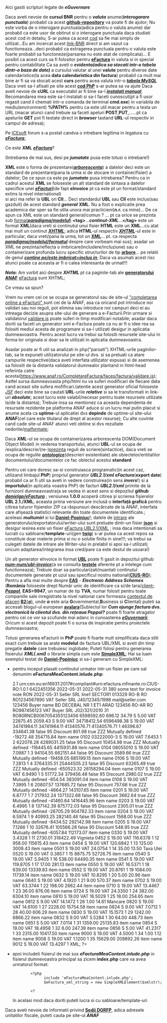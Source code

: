 Aici gasiti scripturi legate de ***eGuvernare***

Daca aveti nevoie de **cursul BNR** pentru o ***valuta*** anume(***interogarare punctuala***) probabil ca acest [**github-repository**](https://github.com/WPPlugins/curs-valutar-bnr/blob/master/curs_valutar_bnr.php) va poate fi de ajutor;
Nu este vorba de o interogare punctuala(adica pentru o valuta anume) dar probabil ca este usor de obtinut si o interogare punctuala daca studiati acest cod in detaliu;
S-ar putea ca acest [cod](https://www.curs-valutar-bnr.ro/preluare-curs-valutar-bnr-script-php) sa fie mai simplu de utilizat...Eu am incercat acest [link-BNR](http://www.bnro.ro/nbrfxrates.xml) direct si am vazut ca functioneaza...deci probabil ca extragerea punctuala pentru o valuta este foarte probabil sa functoneze(parsarea nu este atat de complicata)...
E posibil ca acest curs sa fi folositor pentru [**eFactura**](/https://mfinante.gov.ro/static/10/eFactura/prezentare%20apeluri%20API%20E-factura.pdf) in valuta si in special pentru contabilitate
Ca sa aveti o ***evidenta(adica sa stocati intr-o tabela dintr-o baza de date)*** a cursului valutar al unei **valute** pentru diverse date calendaristice(la acea **data calendaristica din factura**) probabil ca mult mai bine ar fi sa va stocati acest **curs** pentru acea valuta  intr-o [***tabela MySQL***](https://www.heliosdesign.ro/resurse/php/preluare-curs-valutar.htm)
Daca vreti sa-l afisati pe site acest [**cod PhP**](https://www.endd.ro/curs-valutar-pe-site-ul-tau/) s-ar putea sa va ajute
Daca aveti nevoie de **cURL** ca executabil ar fi bine sa-l [***instalati manual***](https://www.digitalocean.com/community/tutorials/workflow-downloading-files-curl);
Recomandarea mea este sa-l instalati si sa-l faceti cunoscut(pt a fi usor regasit cand il chemati intr-o comanda de terminal **cmd.exe**) in variabila de mediu(environment) **%PATH%** pentru ca este util macar pentru a testa un URL (macar atunci cand trebuie sa faceti apeluri **POST**,**PUT**,......pt ca apelurile **GET** pot fi testate direct in ***browser*** tastand **URL**-ul respectiv in campul de adresa);

Pe [ICEsoft](https://icesoft.ro/forum//index.php?topic=699.0) forum s-a postat candva o intrebare legitima in legatura cu [***eFactura***:](https://static.anaf.ro/static/10/Anaf/AsistentaContribuabili_r/Ghid_RO_eFactura.pdf) 

Ce este **XML** [***eFactura***](https://mfinante.gov.ro/web/efactura/informatii-tehnice)?

(Intrebarea de mai sus, desi pe ***jumatate*** pusa este totusi o intrebare!)

**XML** este o forma de prezentare([***arborescenta***](https://copyprogramming.com/howto/how-to-show-tree-view-in-php)) a datelor deci este un standard de prezentare(pana la urma si de stocare in container/fisier) a datelor;
De ce spun ca este pe ***jumatate*** pusa intrebarea?
Pentru ca in cadrul acestul **XML** se foloseste un alt standard de sintaxa a datelor specifice unei [***eFacturi***](https://query.prod.cms.rt.microsoft.com/cms/api/am/binary/RW1g7kQ)(de fapt **eInvoice** pt ca este pt un format/standard extins la nivel international)  
si aici ma refer la **UBL** ori **CII**...
Deci standardul **UBL** sau **CII** este inclus(sau gazduit) de acest standard ***general*** **XML**.
Nu a fost o explicatie prea academica dar sper sa fie utila unora mai practicieni(***n.r.*** ca mine)...
De ce spun ca XML este un standard general/comun ? ... pt ca orice se prezinta sub [forma(***paradigma/modelul***)](https://stackoverflow.com/questions/52569580/php-extract-html-tag-value-into-array-from-string) **\<tag\>**...***continut-XML***...**\<\/tag\>** este un format **XML**(daca vreti si continutul unui fisier  **HTML** este un **XML**...cu atat mai mult un continut [***XHTML***](https://copyprogramming.com/howto/php-you-want-to-xhtml-request); adica **HTML**-ul respectiv [***XHTML***](https://copyprogramming.com/t/generating-xhtml-documents-using-domdocument-in-php)-ul este in particular, daca vreti/pana la urma, tot un [**XML**](https://www.php.net/manual/en/class.simplexmliterator.php)...   pt. ca respecta [***paradigma/modelul/formatul***](https://stackoverflow.com/questions/52569580/php-extract-html-tag-value-into-array-from-string) despre care vorbeam mai sus); asadar un XML ne prezinta/reflecta o imbricare(includere/incluziune) sau o containerizare profunda lucru specific structurilor de tip [**arbore**](https://github.com/gymadarasz/xparser)... pe relatii de genul [***contine pe/este imbricat=inclus in***](https://stackoverflow.com/questions/6356115/traverse-the-dom-tree); Daca va asumati acest risc atunci poate ca aceasta ar fi o calea interesanta de urmat!!!

***Nota:*** Am vorbit aici despre ***XHTML*** pt ca paginile-tab ale [**generatorului ANAF**](https://www.anaf.ro/CompletareFactura/faces/factura/informatiigenerale.xhtml) [eFactura](https://www.gandul.ro/financiar/business/fiscalitate/raportarea-facturilor-emise-in-sistemul-national-ro-e-factura-ghid-pentru-firme-si-pasii-de-urmat-20109989) sunt XHTML;

Ce vreau sa spun?

Vrem nu vrem cei ce se ocupa se generatorul sau de site-ul ["completarea online a eFacturii" ](https://www.anaf.ro/CompletareFactura/faces/factura/informatiigenerale.xhtml) sunt cei de la ANAF, asa ca oricand pot introduce noi validari sau noi reguli, pot elimina sau introduce noi campuri deci ei au intreaga decizie asupra site-ului de generare a e-Facturii.Prin urmare si validatorul [validare.js](https://www.anaf.ro/CompletareFactura/faces/factura/validare.js) poate suferi in timp modificari notabile; asadar daca doriti sa faceti un generator xml e-Factura poate ca nu ar fi o idee rea sa folositi mediul acesta de programare si sa-l utilizati desigur in aplicatia dumneavoastra. Pentru acest lucru va trebui sa folositi resursele site-ului in forma lor originala si doar sa le utilizati in aplicatia dumneavoastra.

Asadar poate ar fi util sa analizati in php("parsati") XHTML-urile paginilor-tab, sa le expuneti utilizatorului pe site-ul dvs. si sa preluati ca atare campurile respective(daca aveti interfata utilizator expusa) si de asemenea sa folositi de la distanta validatorul dumnealor plantand in html-head referinta catre acesta(https://www.anaf.ro/CompletareFactura/faces/factura/validare.js);
Astfel sursa dumneavoasta php/html nu va suferi modificari de fiecare data cand aceast site sufera mofificari.(atentie acest generator oficial foloseste [*JSF*](https://help.eclipse.org/latest/index.jsp?topic=%2Forg.eclipse.jst.jsf.doc.user%2Fhtml%2Fconcepts%2Fjsf_component_tree.html) deci este bine sa cautati **URL**-urile ***relative*** si sa le transformati in link-uri ***absolute***; acest lucru este valabil/necesar pentru toate resursele utilizate la/de la distanta); Trebuie insa sa mentionez ca aceasta dependenta de resursele rezidente pe platforma ANAF aduce si un lucru mai putin placut si anume acela ca **uptime**-ul aplicatiei dvs **depinde** de uptime-ul site-ului **ANAF**(cel care este titularul de drept al acestor resurse); Cu alte cuvinte cand cade site-ul ANAF atunci veti obtine si dvs rezultate nedorite/[malformate](https://dexonline.ro/definitie/malforma%C8%9Bie);

Daca ***XML***-ul se ocupa de containerizarea arborescenta DOM(Document Object Model) in vederea transportului, atunci **UBL**-ul se ocupa de /explica/descrie/(re-)[prezinta](https://dexonline.ro/definitie/prezinta/810865) reguli de scriere(sintactice), daca vreti se ocupa de regulile [***ontologice***](https://dexonline.ro/definitie/onto)(descrieri existentiale) ale obiectelor/entitatilor documentului/documentelor ce fac obiectul acestui **standard**

Pentru cei care doresc sa-si construiasca programatic(in acest caz, utilizand limbajul **PhP**) propriul generator ***UBL2.1/xml eFactura***(**export date**) probabil ca ar fi util sa aveti in vedere construirea(in sens ***invers***!) si a **importului**(in aplicatia voastra PhP) de facturi ***UBL2.1/xml*** primite de la furnizorii dumneavoastra(a se vedea in acest sens si depozitul **github** [***danielgp/eFactura***](https://github.com/danielgp/eFactura/tree/main) ; versiunea **1.0.0** acoperă citirea și scrierea fișierelor **UBL 2.1./XML**; aceasta prima versiune are inclusă o **interfață grafică** pentru citirea tuturor fișierelor ZIP ca răspunsuri descărcate de la ANAF, interfata care afișează statistici relevante din toate documentele identificate.; aceleasi ***multumiri*** si lui [**Daniel-Popiniuc**](https://packagist.org/packages/danielgp/efactura)!; datele de [intrare](https://raw.githubusercontent.com/danielgp/eFactura/main/testing/UBL_examples/Romanian/Invoice.json) ale generatorului/exportatorului/writer-ului sunt preluate dintr-un fisier [**json**](https://cleartax.in/s/gst-e-invoice-json) si desigur iesirea este un fisier [eFactura UBL2.1/XML](https://github.com/danielgp/eFactura/blob/main/testing/UBL_examples/Romanian/eInvoice_ex.xml) ; insa daca intentionati sa lucrati cu sabloane/**template**-uri(gen [**twig**](https://zetcode.com/php/twig/)) s-ar putea ca acest repos sa constituie doar materie prima si nu o solutie finita in sine!!!; va trebui sa culegeti datele de intrare ale Writer-ului in prelabil si apoi sa-l utilizati; oricum adaptarea/integrarea insa cred/pare ca este destul de usoara!) 

Un alt generator eInvoice in format [**UBL**](https://docs.peppol.eu/poacc/billing/3.0/syntax/ubl-invoice/) poate fi gasit in depozitul github [***num-num/ubl-invoice***](https://github.com/num-num/ubl-invoice/tree/master)(a se consulta [**testele**](https://github.com/num-num/ubl-invoice/tree/master/tests) aferente pt a intelege cum functioneaza); Trebuie doar sa particularizati/nuantati continutul documentele generate pt uzul sau specificul nostru national([**CIUS-RO**](https://query.prod.cms.rt.microsoft.com/cms/api/am/binary/RW1g7kQ)); Pentru a afla mai multe despre [**EAS**](https://www.avalara.com/blog/en/europe/2023/03/how-does-your-e-invoice-reach-your-customer-on-the-peppol-network.html?gclid=Cj0KCQiA5rGuBhCnARIsAN11vgT9rAYSPT1VELkaITKv3F2Wb-zJgsDV_VugXTt7b_tKfQzybzgJvNYaAsZuEALw_wcB&CampaignID=7015a000001y34SAAQ&utm_source=paid_search&utm_medium=gppc&ef_id=Cj0KCQiA5rGuBhCnARIsAN11vgT9rAYSPT1VELkaITKv3F2Wb-zJgsDV_VugXTt7b_tKfQzybzgJvNYaAsZuEALw_wcB:G:s&s_kwcid=AL!5131!3!675189240647!p!!g!!peppol&gclsrc=aw.ds&&lso=Paid+Digital&lsmr=Paid+Digital&gad_source=1) - ***Electronic Address Schemes*** (**România** foloseste drept  Număr unic de identificare ca si/de tara/[client-***Peppol***](https://peppol.helger.com/public/menuitem-validation-ws2), **EAS=9947**, un numar de tip **TVA**, numar folosit pentru toate companiile sale inregistrate la nivel national care formeaza [contextul de afaceri](https://www.storecove.com/blog/en/e-invoicing-romania/?unbounce_brid=1707147052_3636603_1c9d50d3b501f34d1ab2cc56ac8c241c) [**B2**{***a***}](https://edicomgroup.com/blog/romania-moves-towards-electronic-invoicing-ro-efactura-platform), unde ***a*** este aria **G**overnmental,**B**usiness si **C**liental)  puteti sa  accesati blogul-ul european [**avalara**](https://www.avalara.com/blog/en/europe/2023/03/how-does-your-e-invoice-reach-your-customer-on-the-peppol-network.html?gclid=Cj0KCQiA5rGuBhCnARIsAN11vgT9rAYSPT1VELkaITKv3F2Wb-zJgsDV_VugXTt7b_tKfQzybzgJvNYaAsZuEALw_wcB&CampaignID=7015a000001y34SAAQ&utm_source=paid_search&utm_medium=gppc&ef_id=Cj0KCQiA5rGuBhCnARIsAN11vgT9rAYSPT1VELkaITKv3F2Wb-zJgsDV_VugXTt7b_tKfQzybzgJvNYaAsZuEALw_wcB:G:s&s_kwcid=AL!5131!3!675189240647!p!!g!!peppol&gclsrc=aw.ds&&lso=Paid+Digital&lsmr=Paid+Digital&gad_source=1)(Subiectul lor ***Cum ajunge factura dvs. electronică la clientul dvs. din rețeaua Peppol?*** poate fi foarte atragator pentru cei ce vor sa scufunde mai adanc in cunoasterea [***eGuvernarii***](https://snitechnology.net/anaf-released-updated-list-of-medium-taxpayers/); Oricum si acest depozit poate fi o sursa de inspiratie pentru proiectele dumneavoastra;

Totusi generarea eFacturii in **PhP** poate fi foarte mult simplificata daca stiti exact cum trebuie sa arate **modelul** de factura UBL/XML si aveti din timp pregatie **datele** care trebuiesc inglobate;
Puteti folosi pentru generarea fisierului ***XML(.xml)*** o librarie simpla cum este  [**SimpleXML**](https://www.php.net/manual/en/simplexml.examples-basic.php);
Hai sa luam exemplul testat de [**Daniel-Popiniuc**](https://github.com/danielgp/eFactura/blob/main/testing/UBL_examples/Romanian/eInvoice_ex.xml) si sa-l generam cu SimpleXML:

 - pentru inceput plasati continutul urmator intr-un fisier pe care sal denumim **eFacturaMeaContent.inlude.php**:
      <?php
      $xmlstr = <<<XML
      Click entity for XPath. Double-click to collapse/expand. Enter XPath or XML string then click XPath1/Parse for results or to XML Tree-ify, respectively.
      XPath1/Parse
      XSL 1.0
      <Invoice xmlns="urn:oasis:names:specification:ubl:schema:xsd:Invoice-2" xmlns:cac="urn:oasis:names:specification:ubl:schema:xsd:CommonAggregateComponents-2" xmlns:cbc="urn:oasis:names:specification:ubl:schema:xsd:CommonBasicComponents-2" xmlns:ccts="urn:un:unece:uncefact:documentation:2" xmlns:qdt="urn:oasis:names:specification:ubl:schema:xsd:QualifiedDataTypes-2" xmlns:udt="urn:oasis:names:specification:ubl:schema:xsd:UnqualifiedDataTypes-2" xmlns:xs="https://www.w3.org/2001/XMLSchema" xmlns:xsi="https://www.w3.org/2001/XMLSchema-instance">
      <cbc:UBLVersionID>2.1</cbc:UBLVersionID>
      <cbc:CustomizationID>urn:cen.eu:en16931:2017#compliant#urn:efactura.mfinante.ro:CIUS-RO:1.0.1</cbc:CustomizationID>
      <cbc:ID>6422451356</cbc:ID>
      <cbc:IssueDate>2022-05-31</cbc:IssueDate>
      <cbc:DueDate>2022-05-31</cbc:DueDate>
      <cbc:InvoiceTypeCode>380</cbc:InvoiceTypeCode>
      <cbc:Note>some text for invoice note</cbc:Note>
      <cbc:DocumentCurrencyCode>RON</cbc:DocumentCurrencyCode>
      <cac:InvoicePeriod>
      <cbc:EndDate>2022-05-31</cbc:EndDate>
      </cac:InvoicePeriod>
      <cac:AccountingSupplierParty>
      <cac:Party>
      <cac:PartyName>
      <cbc:Name>Seller SRL</cbc:Name>
      </cac:PartyName>
      <cac:PostalAddress>
      <cbc:StreetName>line1</cbc:StreetName>
      <cbc:CityName>SECTOR1</cbc:CityName>
      <cbc:PostalZone>013329</cbc:PostalZone>
      <cbc:CountrySubentity>RO-B</cbc:CountrySubentity>
      <cac:Country>
      <cbc:IdentificationCode>RO</cbc:IdentificationCode>
      </cac:Country>
      </cac:PostalAddress>
      <cac:PartyTaxScheme>
      <cbc:CompanyID>RO1234567890</cbc:CompanyID>
      <cac:TaxScheme>
      <cbc:ID>VAT</cbc:ID>
      </cac:TaxScheme>
      </cac:PartyTaxScheme>
      <cac:PartyLegalEntity>
      <cbc:RegistrationName>Seller SRL</cbc:RegistrationName>
      <cbc:CompanyLegalForm>J40/12345/1998</cbc:CompanyLegalForm>
      </cac:PartyLegalEntity>
      <cac:Contact>
      <cbc:ElectronicMail>mail@seller.com</cbc:ElectronicMail>
      </cac:Contact>
      </cac:Party>
      </cac:AccountingSupplierParty>
      <cac:AccountingCustomerParty>
      <cac:Party>
      <cac:PartyIdentification>
      <cbc:ID>123456</cbc:ID>
      </cac:PartyIdentification>
      <cac:PartyName>
      <cbc:Name>Buyer name</cbc:Name>
      </cac:PartyName>
      <cac:PostalAddress>
      <cbc:StreetName>BD DECEBAL NR 1 ET1</cbc:StreetName>
      <cbc:CityName>ARAD</cbc:CityName>
      <cbc:PostalZone>123456</cbc:PostalZone>
      <cbc:CountrySubentity>RO-AR</cbc:CountrySubentity>
      <cac:Country>
      <cbc:IdentificationCode>RO</cbc:IdentificationCode>
      </cac:Country>
      </cac:PostalAddress>
      <cac:PartyTaxScheme>
      <cbc:CompanyID>RO987456123</cbc:CompanyID>
      <cac:TaxScheme>
      <cbc:ID>VAT</cbc:ID>
      </cac:TaxScheme>
      </cac:PartyTaxScheme>
      <cac:PartyLegalEntity>
      <cbc:RegistrationName>Buyer SRL</cbc:RegistrationName>
      <cbc:CompanyID>J02/321/2010</cbc:CompanyID>
      </cac:PartyLegalEntity>
      </cac:Party>
      </cac:AccountingCustomerParty>
      <cac:PaymentMeans>
      <cbc:PaymentMeansCode>31</cbc:PaymentMeansCode>
      <cac:PayeeFinancialAccount>
      <cbc:ID>RO80RNCB0067054355123456</cbc:ID>
      </cac:PayeeFinancialAccount>
      </cac:PaymentMeans>
      <cac:TaxTotal>
      <cbc:TaxAmount currencyID="RON">6598592.60</cbc:TaxAmount>
      <cac:TaxSubtotal>
      <cbc:TaxableAmount currencyID="RON">696.12</cbc:TaxableAmount>
      <cbc:TaxAmount currencyID="RON">34.79</cbc:TaxAmount>
      <cac:TaxCategory>
      <cbc:ID>S</cbc:ID>
      <cbc:Percent>5.00</cbc:Percent>
      <cac:TaxScheme>
      <cbc:ID>VAT</cbc:ID>
      </cac:TaxScheme>
      </cac:TaxCategory>
      </cac:TaxSubtotal>
      <cac:TaxSubtotal>
      <cbc:TaxableAmount currencyID="RON">22875.45</cbc:TaxableAmount>
      <cbc:TaxAmount currencyID="RON">2059.43</cbc:TaxAmount>
      <cac:TaxCategory>
      <cbc:ID>S</cbc:ID>
      <cbc:Percent>9.00</cbc:Percent>
      <cac:TaxScheme>
      <cbc:ID>VAT</cbc:ID>
      </cac:TaxScheme>
      </cac:TaxCategory>
      </cac:TaxSubtotal>
      <cac:TaxSubtotal>
      <cbc:TaxableAmount currencyID="RON">34718412.54</cbc:TaxableAmount>
      <cbc:TaxAmount currencyID="RON">6596498.38</cbc:TaxAmount>
      <cac:TaxCategory>
      <cbc:ID>S</cbc:ID>
      <cbc:Percent>19.00</cbc:Percent>
      <cac:TaxScheme>
      <cbc:ID>VAT</cbc:ID>
      </cac:TaxScheme>
      </cac:TaxCategory>
      </cac:TaxSubtotal>
      </cac:TaxTotal>
      <cac:LegalMonetaryTotal>
      <cbc:LineExtensionAmount currencyID="RON">34741984.11</cbc:LineExtensionAmount>
      <cbc:TaxExclusiveAmount currencyID="RON">34741984.11</cbc:TaxExclusiveAmount>
      <cbc:TaxInclusiveAmount currencyID="RON">41340576.71</cbc:TaxInclusiveAmount>
      <cbc:PayableAmount currencyID="RON">41340576.71</cbc:PayableAmount>
      </cac:LegalMonetaryTotal>
      <cac:InvoiceLine>
      <cbc:ID>1</cbc:ID>
      <cbc:InvoicedQuantity unitCode="C62">46396.67</cbc:InvoicedQuantity>
      <cbc:LineExtensionAmount currencyID="RON">334641.38</cbc:LineExtensionAmount>
      <cac:AllowanceCharge>
      <cbc:ChargeIndicator>false</cbc:ChargeIndicator>
      <cbc:AllowanceChargeReasonCode>95</cbc:AllowanceChargeReasonCode>
      <cbc:AllowanceChargeReason>Discount</cbc:AllowanceChargeReason>
      <cbc:Amount currencyID="RON">801.98</cbc:Amount>
      </cac:AllowanceCharge>
      <cac:AllowanceCharge>
      <cbc:ChargeIndicator>true</cbc:ChargeIndicator>
      <cbc:AllowanceChargeReasonCode>ZZZ</cbc:AllowanceChargeReasonCode>
      <cbc:AllowanceChargeReason>Mutually defined</cbc:AllowanceChargeReason>
      <cbc:Amount currencyID="RON">-19272.48</cbc:Amount>
      <cbc:BaseAmount currencyID="RON">354715.84</cbc:BaseAmount>
      </cac:AllowanceCharge>
      <cac:Item>
      <cbc:Name>item name</cbc:Name>
      <cac:SellersItemIdentification>
      <cbc:ID>0102</cbc:ID>
      </cac:SellersItemIdentification>
      <cac:CommodityClassification>
      <cbc:ItemClassificationCode listID="STI">03222000-3</cbc:ItemClassificationCode>
      </cac:CommodityClassification>
      <cac:ClassifiedTaxCategory>
      <cbc:ID>S</cbc:ID>
      <cbc:Percent>19.00</cbc:Percent>
      <cac:TaxScheme>
      <cbc:ID>VAT</cbc:ID>
      </cac:TaxScheme>
      </cac:ClassifiedTaxCategory>
      </cac:Item>
      <cac:Price>
      <cbc:PriceAmount currencyID="RON">7.6453</cbc:PriceAmount>
      <cbc:BaseQuantity unitCode="C62">1</cbc:BaseQuantity>
      </cac:Price>
      </cac:InvoiceLine>
      <cac:InvoiceLine>
      <cbc:ID>2</cbc:ID>
      <cbc:InvoicedQuantity unitCode="C62">622078.28</cbc:InvoicedQuantity>
      <cbc:LineExtensionAmount currencyID="RON">4289031.25</cbc:LineExtensionAmount>
      <cac:AllowanceCharge>
      <cbc:ChargeIndicator>false</cbc:ChargeIndicator>
      <cbc:AllowanceChargeReasonCode>95</cbc:AllowanceChargeReasonCode>
      <cbc:AllowanceChargeReason>Discount</cbc:AllowanceChargeReason>
      <cbc:Amount currencyID="RON">10454.98</cbc:Amount>
      </cac:AllowanceCharge>
      <cac:AllowanceCharge>
      <cbc:ChargeIndicator>true</cbc:ChargeIndicator>
      <cbc:AllowanceChargeReasonCode>ZZZ</cbc:AllowanceChargeReasonCode>
      <cbc:AllowanceChargeReason>Mutually defined</cbc:AllowanceChargeReason>
      <cbc:Amount currencyID="RON">-116445.65</cbc:Amount>
      <cbc:BaseAmount currencyID="RON">4415931.88</cbc:BaseAmount>
      </cac:AllowanceCharge>
      <cac:Item>
      <cbc:Name>item name</cbc:Name>
      <cac:SellersItemIdentification>
      <cbc:ID>0104</cbc:ID>
      </cac:SellersItemIdentification>
      <cac:CommodityClassification>
      <cbc:ItemClassificationCode listID="TSP">08055010</cbc:ItemClassificationCode>
      </cac:CommodityClassification>
      <cac:ClassifiedTaxCategory>
      <cbc:ID>S</cbc:ID>
      <cbc:Percent>19.00</cbc:Percent>
      <cac:TaxScheme>
      <cbc:ID>VAT</cbc:ID>
      </cac:TaxScheme>
      </cac:ClassifiedTaxCategory>
      </cac:Item>
      <cac:Price>
      <cbc:PriceAmount currencyID="RON">7.0987</cbc:PriceAmount>
      <cbc:BaseQuantity unitCode="C62">1</cbc:BaseQuantity>
      </cac:Price>
      </cac:InvoiceLine>
      <cac:InvoiceLine>
      <cbc:ID>3</cbc:ID>
      <cbc:InvoicedQuantity unitCode="C62">94104.55</cbc:InvoicedQuantity>
      <cbc:LineExtensionAmount currencyID="RON">662151.44</cbc:LineExtensionAmount>
      <cac:AllowanceCharge>
      <cbc:ChargeIndicator>false</cbc:ChargeIndicator>
      <cbc:AllowanceChargeReasonCode>95</cbc:AllowanceChargeReasonCode>
      <cbc:AllowanceChargeReason>Discount</cbc:AllowanceChargeReason>
      <cbc:Amount currencyID="RON">3589.66</cbc:Amount>
      </cac:AllowanceCharge>
      <cac:AllowanceCharge>
      <cbc:ChargeIndicator>true</cbc:ChargeIndicator>
      <cbc:AllowanceChargeReasonCode>ZZZ</cbc:AllowanceChargeReasonCode>
      <cbc:AllowanceChargeReason>Mutually defined</cbc:AllowanceChargeReason>
      <cbc:Amount currencyID="RON">-19458.05</cbc:Amount>
      <cbc:BaseAmount currencyID="RON">685199.15</cbc:BaseAmount>
      </cac:AllowanceCharge>
      <cac:Item>
      <cbc:Name>item name</cbc:Name>
      <cac:SellersItemIdentification>
      <cbc:ID>0106</cbc:ID>
      </cac:SellersItemIdentification>
      <cac:ClassifiedTaxCategory>
      <cbc:ID>S</cbc:ID>
      <cbc:Percent>19.00</cbc:Percent>
      <cac:TaxScheme>
      <cbc:ID>VAT</cbc:ID>
      </cac:TaxScheme>
      </cac:ClassifiedTaxCategory>
      </cac:Item>
      <cac:Price>
      <cbc:PriceAmount currencyID="RON">7.2813</cbc:PriceAmount>
      <cbc:BaseQuantity unitCode="C62">1</cbc:BaseQuantity>
      </cac:Price>
      </cac:InvoiceLine>
      <cac:InvoiceLine>
      <cbc:ID>4</cbc:ID>
      <cbc:InvoicedQuantity unitCode="C62">3764335.51</cbc:InvoicedQuantity>
      <cbc:LineExtensionAmount currencyID="RON">25444505.23</cbc:LineExtensionAmount>
      <cac:AllowanceCharge>
      <cbc:ChargeIndicator>false</cbc:ChargeIndicator>
      <cbc:AllowanceChargeReasonCode>95</cbc:AllowanceChargeReasonCode>
      <cbc:AllowanceChargeReason>Discount</cbc:AllowanceChargeReason>
      <cbc:Amount currencyID="RON">63265.49</cbc:Amount>
      </cac:AllowanceCharge>
      <cac:AllowanceCharge>
      <cbc:ChargeIndicator>true</cbc:ChargeIndicator>
      <cbc:AllowanceChargeReasonCode>ZZZ</cbc:AllowanceChargeReasonCode>
      <cbc:AllowanceChargeReason>Mutually defined</cbc:AllowanceChargeReason>
      <cbc:Amount currencyID="RON">-650523.32</cbc:Amount>
      <cbc:BaseAmount currencyID="RON">26158294.04</cbc:BaseAmount>
      </cac:AllowanceCharge>
      <cac:Item>
      <cbc:Name>item name</cbc:Name>
      <cac:SellersItemIdentification>
      <cbc:ID>0107</cbc:ID>
      </cac:SellersItemIdentification>
      <cac:ClassifiedTaxCategory>
      <cbc:ID>S</cbc:ID>
      <cbc:Percent>19.00</cbc:Percent>
      <cac:TaxScheme>
      <cbc:ID>VAT</cbc:ID>
      </cac:TaxScheme>
      </cac:ClassifiedTaxCategory>
      </cac:Item>
      <cac:Price>
      <cbc:PriceAmount currencyID="RON">6.9490</cbc:PriceAmount>
      <cbc:BaseQuantity unitCode="C62">1</cbc:BaseQuantity>
      </cac:Price>
      </cac:InvoiceLine>
      <cac:InvoiceLine>
      <cbc:ID>5</cbc:ID>
      <cbc:InvoicedQuantity unitCode="C62">51772.34</cbc:InvoicedQuantity>
      <cbc:LineExtensionAmount currencyID="RON">379456.48</cbc:LineExtensionAmount>
      <cac:AllowanceCharge>
      <cbc:ChargeIndicator>false</cbc:ChargeIndicator>
      <cbc:AllowanceChargeReasonCode>95</cbc:AllowanceChargeReasonCode>
      <cbc:AllowanceChargeReason>Discount</cbc:AllowanceChargeReason>
      <cbc:Amount currencyID="RON">2980.02</cbc:Amount>
      </cac:AllowanceCharge>
      <cac:AllowanceCharge>
      <cbc:ChargeIndicator>true</cbc:ChargeIndicator>
      <cbc:AllowanceChargeReasonCode>ZZZ</cbc:AllowanceChargeReasonCode>
      <cbc:AllowanceChargeReason>Mutually defined</cbc:AllowanceChargeReason>
      <cbc:Amount currencyID="RON">-654.54</cbc:Amount>
      <cbc:BaseAmount currencyID="RON">383091.04</cbc:BaseAmount>
      </cac:AllowanceCharge>
      <cac:Item>
      <cbc:Name>item name</cbc:Name>
      <cac:SellersItemIdentification>
      <cbc:ID>0108</cbc:ID>
      </cac:SellersItemIdentification>
      <cac:ClassifiedTaxCategory>
      <cbc:ID>S</cbc:ID>
      <cbc:Percent>19.00</cbc:Percent>
      <cac:TaxScheme>
      <cbc:ID>VAT</cbc:ID>
      </cac:TaxScheme>
      </cac:ClassifiedTaxCategory>
      </cac:Item>
      <cac:Price>
      <cbc:PriceAmount currencyID="RON">7.3995</cbc:PriceAmount>
      <cbc:BaseQuantity unitCode="C62">1</cbc:BaseQuantity>
      </cac:Price>
      </cac:InvoiceLine>
      <cac:InvoiceLine>
      <cbc:ID>6</cbc:ID>
      <cbc:InvoicedQuantity unitCode="C62">20807.57</cbc:InvoicedQuantity>
      <cbc:LineExtensionAmount currencyID="RON">137685.72</cbc:LineExtensionAmount>
      <cac:AllowanceCharge>
      <cbc:ChargeIndicator>false</cbc:ChargeIndicator>
      <cbc:AllowanceChargeReasonCode>95</cbc:AllowanceChargeReasonCode>
      <cbc:AllowanceChargeReason>Discount</cbc:AllowanceChargeReason>
      <cbc:Amount currencyID="RON">757.66</cbc:Amount>
      </cac:AllowanceCharge>
      <cac:AllowanceCharge>
      <cbc:ChargeIndicator>true</cbc:ChargeIndicator>
      <cbc:AllowanceChargeReasonCode>ZZZ</cbc:AllowanceChargeReasonCode>
      <cbc:AllowanceChargeReason>Mutually defined</cbc:AllowanceChargeReason>
      <cbc:Amount currencyID="RON">-4664.27</cbc:Amount>
      <cbc:BaseAmount currencyID="RON">143107.65</cbc:BaseAmount>
      </cac:AllowanceCharge>
      <cac:Item>
      <cbc:Name>item name</cbc:Name>
      <cac:SellersItemIdentification>
      <cbc:ID>0201</cbc:ID>
      </cac:SellersItemIdentification>
      <cac:ClassifiedTaxCategory>
      <cbc:ID>S</cbc:ID>
      <cbc:Percent>19.00</cbc:Percent>
      <cac:TaxScheme>
      <cbc:ID>VAT</cbc:ID>
      </cac:TaxScheme>
      </cac:ClassifiedTaxCategory>
      </cac:Item>
      <cac:Price>
      <cbc:PriceAmount currencyID="RON">6.8777</cbc:PriceAmount>
      <cbc:BaseQuantity unitCode="C62">1</cbc:BaseQuantity>
      </cac:Price>
      </cac:InvoiceLine>
      <cac:InvoiceLine>
      <cbc:ID>7</cbc:ID>
      <cbc:InvoicedQuantity unitCode="C62">217932.24</cbc:InvoicedQuantity>
      <cbc:LineExtensionAmount currencyID="RON">1371322.68</cbc:LineExtensionAmount>
      <cac:AllowanceCharge>
      <cbc:ChargeIndicator>false</cbc:ChargeIndicator>
      <cbc:AllowanceChargeReasonCode>95</cbc:AllowanceChargeReasonCode>
      <cbc:AllowanceChargeReason>Discount</cbc:AllowanceChargeReason>
      <cbc:Amount currencyID="RON">3662.64</cbc:Amount>
      </cac:AllowanceCharge>
      <cac:AllowanceCharge>
      <cbc:ChargeIndicator>true</cbc:ChargeIndicator>
      <cbc:AllowanceChargeReasonCode>ZZZ</cbc:AllowanceChargeReasonCode>
      <cbc:AllowanceChargeReason>Mutually defined</cbc:AllowanceChargeReason>
      <cbc:Amount currencyID="RON">-41460.64</cbc:Amount>
      <cbc:BaseAmount currencyID="RON">1416445.96</cbc:BaseAmount>
      </cac:AllowanceCharge>
      <cac:Item>
      <cbc:Name>item name</cbc:Name>
      <cac:SellersItemIdentification>
      <cbc:ID>0203</cbc:ID>
      </cac:SellersItemIdentification>
      <cac:ClassifiedTaxCategory>
      <cbc:ID>S</cbc:ID>
      <cbc:Percent>19.00</cbc:Percent>
      <cac:TaxScheme>
      <cbc:ID>VAT</cbc:ID>
      </cac:TaxScheme>
      </cac:ClassifiedTaxCategory>
      </cac:Item>
      <cac:Price>
      <cbc:PriceAmount currencyID="RON">6.4995</cbc:PriceAmount>
      <cbc:BaseQuantity unitCode="C62">1</cbc:BaseQuantity>
      </cac:Price>
      </cac:InvoiceLine>
      <cac:InvoiceLine>
      <cbc:ID>8</cbc:ID>
      <cbc:InvoicedQuantity unitCode="C62">137142.39</cbc:InvoicedQuantity>
      <cbc:LineExtensionAmount currencyID="RON">875772.03</cbc:LineExtensionAmount>
      <cac:AllowanceCharge>
      <cbc:ChargeIndicator>false</cbc:ChargeIndicator>
      <cbc:AllowanceChargeReasonCode>95</cbc:AllowanceChargeReasonCode>
      <cbc:AllowanceChargeReason>Discount</cbc:AllowanceChargeReason>
      <cbc:Amount currencyID="RON">2305.01</cbc:Amount>
      </cac:AllowanceCharge>
      <cac:AllowanceCharge>
      <cbc:ChargeIndicator>true</cbc:ChargeIndicator>
      <cbc:AllowanceChargeReasonCode>ZZZ</cbc:AllowanceChargeReasonCode>
      <cbc:AllowanceChargeReason>Mutually defined</cbc:AllowanceChargeReason>
      <cbc:Amount currencyID="RON">-26705.29</cbc:Amount>
      <cbc:BaseAmount currencyID="RON">904782.33</cbc:BaseAmount>
      </cac:AllowanceCharge>
      <cac:Item>
      <cbc:Name>item name</cbc:Name>
      <cac:SellersItemIdentification>
      <cbc:ID>0204</cbc:ID>
      </cac:SellersItemIdentification>
      <cac:ClassifiedTaxCategory>
      <cbc:ID>S</cbc:ID>
      <cbc:Percent>19.00</cbc:Percent>
      <cac:TaxScheme>
      <cbc:ID>VAT</cbc:ID>
      </cac:TaxScheme>
      </cac:ClassifiedTaxCategory>
      </cac:Item>
      <cac:Price>
      <cbc:PriceAmount currencyID="RON">6.5974</cbc:PriceAmount>
      <cbc:BaseQuantity unitCode="C62">1</cbc:BaseQuantity>
      </cac:Price>
      </cac:InvoiceLine>
      <cac:InvoiceLine>
      <cbc:ID>9</cbc:ID>
      <cbc:InvoicedQuantity unitCode="C62">40993.25</cbc:InvoicedQuantity>
      <cbc:LineExtensionAmount currencyID="RON">282140.46</cbc:LineExtensionAmount>
      <cac:AllowanceCharge>
      <cbc:ChargeIndicator>false</cbc:ChargeIndicator>
      <cbc:AllowanceChargeReasonCode>95</cbc:AllowanceChargeReasonCode>
      <cbc:AllowanceChargeReason>Discount</cbc:AllowanceChargeReason>
      <cbc:Amount currencyID="RON">1568.00</cbc:Amount>
      </cac:AllowanceCharge>
      <cac:AllowanceCharge>
      <cbc:ChargeIndicator>true</cbc:ChargeIndicator>
      <cbc:AllowanceChargeReasonCode>ZZZ</cbc:AllowanceChargeReasonCode>
      <cbc:AllowanceChargeReason>Mutually defined</cbc:AllowanceChargeReason>
      <cbc:Amount currencyID="RON">-8434.52</cbc:Amount>
      <cbc:BaseAmount currencyID="RON">292142.98</cbc:BaseAmount>
      </cac:AllowanceCharge>
      <cac:Item>
      <cbc:Name>item name</cbc:Name>
      <cac:SellersItemIdentification>
      <cbc:ID>0205</cbc:ID>
      </cac:SellersItemIdentification>
      <cac:ClassifiedTaxCategory>
      <cbc:ID>S</cbc:ID>
      <cbc:Percent>19.00</cbc:Percent>
      <cac:TaxScheme>
      <cbc:ID>VAT</cbc:ID>
      </cac:TaxScheme>
      </cac:ClassifiedTaxCategory>
      </cac:Item>
      <cac:Price>
      <cbc:PriceAmount currencyID="RON">7.1266</cbc:PriceAmount>
      <cbc:BaseQuantity unitCode="C62">1</cbc:BaseQuantity>
      </cac:Price>
      </cac:InvoiceLine>
      <cac:InvoiceLine>
      <cbc:ID>10</cbc:ID>
      <cbc:InvoicedQuantity unitCode="C62">32676.41</cbc:InvoicedQuantity>
      <cbc:LineExtensionAmount currencyID="RON">105566.28</cbc:LineExtensionAmount>
      <cac:AllowanceCharge>
      <cbc:ChargeIndicator>false</cbc:ChargeIndicator>
      <cbc:AllowanceChargeReasonCode>95</cbc:AllowanceChargeReasonCode>
      <cbc:AllowanceChargeReason>Discount</cbc:AllowanceChargeReason>
      <cbc:Amount currencyID="RON">548.95</cbc:Amount>
      </cac:AllowanceCharge>
      <cac:AllowanceCharge>
      <cbc:ChargeIndicator>true</cbc:ChargeIndicator>
      <cbc:AllowanceChargeReasonCode>ZZZ</cbc:AllowanceChargeReasonCode>
      <cbc:AllowanceChargeReason>Mutually defined</cbc:AllowanceChargeReason>
      <cbc:Amount currencyID="RON">-6057.84</cbc:Amount>
      <cbc:BaseAmount currencyID="RON">112173.07</cbc:BaseAmount>
      </cac:AllowanceCharge>
      <cac:Item>
      <cbc:Name>item name</cbc:Name>
      <cac:SellersItemIdentification>
      <cbc:ID>0330</cbc:ID>
      </cac:SellersItemIdentification>
      <cac:ClassifiedTaxCategory>
      <cbc:ID>S</cbc:ID>
      <cbc:Percent>19.00</cbc:Percent>
      <cac:TaxScheme>
      <cbc:ID>VAT</cbc:ID>
      </cac:TaxScheme>
      </cac:ClassifiedTaxCategory>
      </cac:Item>
      <cac:Price>
      <cbc:PriceAmount currencyID="RON">3.4328</cbc:PriceAmount>
      <cbc:BaseQuantity unitCode="C62">1</cbc:BaseQuantity>
      </cac:Price>
      </cac:InvoiceLine>
      <cac:InvoiceLine>
      <cbc:ID>11</cbc:ID>
      <cbc:InvoicedQuantity unitCode="C62">2730.01</cbc:InvoicedQuantity>
      <cbc:LineExtensionAmount currencyID="RON">318422.49</cbc:LineExtensionAmount>
      <cac:Item>
      <cbc:Name>Vignieta</cbc:Name>
      <cac:SellersItemIdentification>
      <cbc:ID>0452</cbc:ID>
      </cac:SellersItemIdentification>
      <cac:ClassifiedTaxCategory>
      <cbc:ID>S</cbc:ID>
      <cbc:Percent>19.00</cbc:Percent>
      <cac:TaxScheme>
      <cbc:ID>VAT</cbc:ID>
      </cac:TaxScheme>
      </cac:ClassifiedTaxCategory>
      </cac:Item>
      <cac:Price>
      <cbc:PriceAmount currencyID="RON">116.6378</cbc:PriceAmount>
      <cbc:BaseQuantity unitCode="C62">1</cbc:BaseQuantity>
      </cac:Price>
      </cac:InvoiceLine>
      <cac:InvoiceLine>
      <cbc:ID>12</cbc:ID>
      <cbc:InvoicedQuantity unitCode="C62">958.00</cbc:InvoicedQuantity>
      <cbc:LineExtensionAmount currencyID="RON">115615.43</cbc:LineExtensionAmount>
      <cac:Item>
      <cbc:Name>item name</cbc:Name>
      <cac:SellersItemIdentification>
      <cbc:ID>0454</cbc:ID>
      </cac:SellersItemIdentification>
      <cac:ClassifiedTaxCategory>
      <cbc:ID>S</cbc:ID>
      <cbc:Percent>19.00</cbc:Percent>
      <cac:TaxScheme>
      <cbc:ID>VAT</cbc:ID>
      </cac:TaxScheme>
      </cac:ClassifiedTaxCategory>
      </cac:Item>
      <cac:Price>
      <cbc:PriceAmount currencyID="RON">120.6842</cbc:PriceAmount>
      <cbc:BaseQuantity unitCode="C62">1</cbc:BaseQuantity>
      </cac:Price>
      </cac:InvoiceLine>
      <cac:InvoiceLine>
      <cbc:ID>13</cbc:ID>
      <cbc:InvoicedQuantity unitCode="C62">125.00</cbc:InvoicedQuantity>
      <cbc:LineExtensionAmount currencyID="RON">3009.43</cbc:LineExtensionAmount>
      <cac:Item>
      <cbc:Name>item name</cbc:Name>
      <cac:SellersItemIdentification>
      <cbc:ID>0501</cbc:ID>
      </cac:SellersItemIdentification>
      <cac:ClassifiedTaxCategory>
      <cbc:ID>S</cbc:ID>
      <cbc:Percent>19.00</cbc:Percent>
      <cac:TaxScheme>
      <cbc:ID>VAT</cbc:ID>
      </cac:TaxScheme>
      </cac:ClassifiedTaxCategory>
      </cac:Item>
      <cac:Price>
      <cbc:PriceAmount currencyID="RON">24.0754</cbc:PriceAmount>
      <cbc:BaseQuantity unitCode="C62">1</cbc:BaseQuantity>
      </cac:Price>
      </cac:InvoiceLine>
      <cac:InvoiceLine>
      <cbc:ID>14</cbc:ID>
      <cbc:InvoicedQuantity unitCode="C62">35.00</cbc:InvoicedQuantity>
      <cbc:LineExtensionAmount currencyID="RON">13.50</cbc:LineExtensionAmount>
      <cac:Item>
      <cbc:Name>Taxa Ulei</cbc:Name>
      <cac:SellersItemIdentification>
      <cbc:ID>0520</cbc:ID>
      </cac:SellersItemIdentification>
      <cac:ClassifiedTaxCategory>
      <cbc:ID>S</cbc:ID>
      <cbc:Percent>19.00</cbc:Percent>
      <cac:TaxScheme>
      <cbc:ID>VAT</cbc:ID>
      </cac:TaxScheme>
      </cac:ClassifiedTaxCategory>
      </cac:Item>
      <cac:Price>
      <cbc:PriceAmount currencyID="RON">0.3857</cbc:PriceAmount>
      <cbc:BaseQuantity unitCode="C62">1</cbc:BaseQuantity>
      </cac:Price>
      </cac:InvoiceLine>
      <cac:InvoiceLine>
      <cbc:ID>15</cbc:ID>
      <cbc:InvoicedQuantity unitCode="C62">8875.75</cbc:InvoicedQuantity>
      <cbc:LineExtensionAmount currencyID="RON">52726.75</cbc:LineExtensionAmount>
      <cac:Item>
      <cbc:Name>item name</cbc:Name>
      <cac:SellersItemIdentification>
      <cbc:ID>0540</cbc:ID>
      </cac:SellersItemIdentification>
      <cac:ClassifiedTaxCategory>
      <cbc:ID>S</cbc:ID>
      <cbc:Percent>19.00</cbc:Percent>
      <cac:TaxScheme>
      <cbc:ID>VAT</cbc:ID>
      </cac:TaxScheme>
      </cac:ClassifiedTaxCategory>
      </cac:Item>
      <cac:Price>
      <cbc:PriceAmount currencyID="RON">5.9405</cbc:PriceAmount>
      <cbc:BaseQuantity unitCode="C62">1</cbc:BaseQuantity>
      </cac:Price>
      </cac:InvoiceLine>
      <cac:InvoiceLine>
      <cbc:ID>16</cbc:ID>
      <cbc:InvoicedQuantity unitCode="C62">538.00</cbc:InvoicedQuantity>
      <cbc:LineExtensionAmount currencyID="RON">64490.35</cbc:LineExtensionAmount>
      <cac:Item>
      <cbc:Name>item name</cbc:Name>
      <cac:SellersItemIdentification>
      <cbc:ID>0541</cbc:ID>
      </cac:SellersItemIdentification>
      <cac:ClassifiedTaxCategory>
      <cbc:ID>S</cbc:ID>
      <cbc:Percent>19.00</cbc:Percent>
      <cac:TaxScheme>
      <cbc:ID>VAT</cbc:ID>
      </cac:TaxScheme>
      </cac:ClassifiedTaxCategory>
      </cac:Item>
      <cac:Price>
      <cbc:PriceAmount currencyID="RON">119.8705</cbc:PriceAmount>
      <cbc:BaseQuantity unitCode="C62">1</cbc:BaseQuantity>
      </cac:Price>
      </cac:InvoiceLine>
      <cac:InvoiceLine>
      <cbc:ID>17</cbc:ID>
      <cbc:InvoicedQuantity unitCode="C62">17.00</cbc:InvoicedQuantity>
      <cbc:LineExtensionAmount currencyID="RON">281.13</cbc:LineExtensionAmount>
      <cac:Item>
      <cbc:Name>item name</cbc:Name>
      <cac:SellersItemIdentification>
      <cbc:ID>0550</cbc:ID>
      </cac:SellersItemIdentification>
      <cac:ClassifiedTaxCategory>
      <cbc:ID>S</cbc:ID>
      <cbc:Percent>19.00</cbc:Percent>
      <cac:TaxScheme>
      <cbc:ID>VAT</cbc:ID>
      </cac:TaxScheme>
      </cac:ClassifiedTaxCategory>
      </cac:Item>
      <cac:Price>
      <cbc:PriceAmount currencyID="RON">16.5371</cbc:PriceAmount>
      <cbc:BaseQuantity unitCode="C62">1</cbc:BaseQuantity>
      </cac:Price>
      </cac:InvoiceLine>
      <cac:InvoiceLine>
      <cbc:ID>18</cbc:ID>
      <cbc:InvoicedQuantity unitCode="C62">639.00</cbc:InvoicedQuantity>
      <cbc:LineExtensionAmount currencyID="RON">13339.83</cbc:LineExtensionAmount>
      <cac:Item>
      <cbc:Name>item name</cbc:Name>
      <cac:SellersItemIdentification>
      <cbc:ID>0552</cbc:ID>
      </cac:SellersItemIdentification>
      <cac:ClassifiedTaxCategory>
      <cbc:ID>S</cbc:ID>
      <cbc:Percent>19.00</cbc:Percent>
      <cac:TaxScheme>
      <cbc:ID>VAT</cbc:ID>
      </cac:TaxScheme>
      </cac:ClassifiedTaxCategory>
      </cac:Item>
      <cac:Price>
      <cbc:PriceAmount currencyID="RON">20.8761</cbc:PriceAmount>
      <cbc:BaseQuantity unitCode="C62">1</cbc:BaseQuantity>
      </cac:Price>
      </cac:InvoiceLine>
      <cac:InvoiceLine>
      <cbc:ID>19</cbc:ID>
      <cbc:InvoicedQuantity unitCode="C62">1084.00</cbc:InvoicedQuantity>
      <cbc:LineExtensionAmount currencyID="RON">11739.14</cbc:LineExtensionAmount>
      <cac:Item>
      <cbc:Name>item name</cbc:Name>
      <cac:SellersItemIdentification>
      <cbc:ID>0632</cbc:ID>
      </cac:SellersItemIdentification>
      <cac:ClassifiedTaxCategory>
      <cbc:ID>S</cbc:ID>
      <cbc:Percent>19.00</cbc:Percent>
      <cac:TaxScheme>
      <cbc:ID>VAT</cbc:ID>
      </cac:TaxScheme>
      </cac:ClassifiedTaxCategory>
      </cac:Item>
      <cac:Price>
      <cbc:PriceAmount currencyID="RON">10.8295</cbc:PriceAmount>
      <cbc:BaseQuantity unitCode="C62">1</cbc:BaseQuantity>
      </cac:Price>
      </cac:InvoiceLine>
      <cac:InvoiceLine>
      <cbc:ID>20</cbc:ID>
      <cbc:InvoicedQuantity unitCode="C62">5.00</cbc:InvoicedQuantity>
      <cbc:LineExtensionAmount currencyID="RON">20.96</cbc:LineExtensionAmount>
      <cac:Item>
      <cbc:Name>item name</cbc:Name>
      <cac:SellersItemIdentification>
      <cbc:ID>0640</cbc:ID>
      </cac:SellersItemIdentification>
      <cac:ClassifiedTaxCategory>
      <cbc:ID>S</cbc:ID>
      <cbc:Percent>19.00</cbc:Percent>
      <cac:TaxScheme>
      <cbc:ID>VAT</cbc:ID>
      </cac:TaxScheme>
      </cac:ClassifiedTaxCategory>
      </cac:Item>
      <cac:Price>
      <cbc:PriceAmount currencyID="RON">4.1920</cbc:PriceAmount>
      <cbc:BaseQuantity unitCode="C62">1</cbc:BaseQuantity>
      </cac:Price>
      </cac:InvoiceLine>
      <cac:InvoiceLine>
      <cbc:ID>21</cbc:ID>
      <cbc:InvoicedQuantity unitCode="C62">9.00</cbc:InvoicedQuantity>
      <cbc:LineExtensionAmount currencyID="RON">570.37</cbc:LineExtensionAmount>
      <cac:Item>
      <cbc:Name>item name</cbc:Name>
      <cac:SellersItemIdentification>
      <cbc:ID>0702</cbc:ID>
      </cac:SellersItemIdentification>
      <cac:ClassifiedTaxCategory>
      <cbc:ID>S</cbc:ID>
      <cbc:Percent>19.00</cbc:Percent>
      <cac:TaxScheme>
      <cbc:ID>VAT</cbc:ID>
      </cac:TaxScheme>
      </cac:ClassifiedTaxCategory>
      </cac:Item>
      <cac:Price>
      <cbc:PriceAmount currencyID="RON">63.3744</cbc:PriceAmount>
      <cbc:BaseQuantity unitCode="C62">1</cbc:BaseQuantity>
      </cac:Price>
      </cac:InvoiceLine>
      <cac:InvoiceLine>
      <cbc:ID>22</cbc:ID>
      <cbc:InvoicedQuantity unitCode="C62">198.00</cbc:InvoicedQuantity>
      <cbc:LineExtensionAmount currencyID="RON">2662.44</cbc:LineExtensionAmount>
      <cac:Item>
      <cbc:Name>item name</cbc:Name>
      <cac:SellersItemIdentification>
      <cbc:ID>0710</cbc:ID>
      </cac:SellersItemIdentification>
      <cac:ClassifiedTaxCategory>
      <cbc:ID>S</cbc:ID>
      <cbc:Percent>19.00</cbc:Percent>
      <cac:TaxScheme>
      <cbc:ID>VAT</cbc:ID>
      </cac:TaxScheme>
      </cac:ClassifiedTaxCategory>
      </cac:Item>
      <cac:Price>
      <cbc:PriceAmount currencyID="RON">13.4467</cbc:PriceAmount>
      <cbc:BaseQuantity unitCode="C62">1</cbc:BaseQuantity>
      </cac:Price>
      </cac:InvoiceLine>
      <cac:InvoiceLine>
      <cbc:ID>23</cbc:ID>
      <cbc:InvoicedQuantity unitCode="C62">36.00</cbc:InvoicedQuantity>
      <cbc:LineExtensionAmount currencyID="RON">876.06</cbc:LineExtensionAmount>
      <cac:Item>
      <cbc:Name>item name</cbc:Name>
      <cac:SellersItemIdentification>
      <cbc:ID>0724</cbc:ID>
      </cac:SellersItemIdentification>
      <cac:ClassifiedTaxCategory>
      <cbc:ID>S</cbc:ID>
      <cbc:Percent>19.00</cbc:Percent>
      <cac:TaxScheme>
      <cbc:ID>VAT</cbc:ID>
      </cac:TaxScheme>
      </cac:ClassifiedTaxCategory>
      </cac:Item>
      <cac:Price>
      <cbc:PriceAmount currencyID="RON">24.3350</cbc:PriceAmount>
      <cbc:BaseQuantity unitCode="C62">1</cbc:BaseQuantity>
      </cac:Price>
      </cac:InvoiceLine>
      <cac:InvoiceLine>
      <cbc:ID>24</cbc:ID>
      <cbc:InvoicedQuantity unitCode="C62">382.00</cbc:InvoicedQuantity>
      <cbc:LineExtensionAmount currencyID="RON">6304.10</cbc:LineExtensionAmount>
      <cac:Item>
      <cbc:Name>item name</cbc:Name>
      <cac:SellersItemIdentification>
      <cbc:ID>0810</cbc:ID>
      </cac:SellersItemIdentification>
      <cac:ClassifiedTaxCategory>
      <cbc:ID>S</cbc:ID>
      <cbc:Percent>19.00</cbc:Percent>
      <cac:TaxScheme>
      <cbc:ID>VAT</cbc:ID>
      </cac:TaxScheme>
      </cac:ClassifiedTaxCategory>
      </cac:Item>
      <cac:Price>
      <cbc:PriceAmount currencyID="RON">16.5029</cbc:PriceAmount>
      <cbc:BaseQuantity unitCode="C62">1</cbc:BaseQuantity>
      </cac:Price>
      </cac:InvoiceLine>
      <cac:InvoiceLine>
      <cbc:ID>25</cbc:ID>
      <cbc:InvoicedQuantity unitCode="C62">18.00</cbc:InvoicedQuantity>
      <cbc:LineExtensionAmount currencyID="RON">254.65</cbc:LineExtensionAmount>
      <cac:Item>
      <cbc:Name>item name</cbc:Name>
      <cac:SellersItemIdentification>
      <cbc:ID>0812</cbc:ID>
      </cac:SellersItemIdentification>
      <cac:ClassifiedTaxCategory>
      <cbc:ID>S</cbc:ID>
      <cbc:Percent>9.00</cbc:Percent>
      <cac:TaxScheme>
      <cbc:ID>VAT</cbc:ID>
      </cac:TaxScheme>
      </cac:ClassifiedTaxCategory>
      </cac:Item>
      <cac:Price>
      <cbc:PriceAmount currencyID="RON">14.1472</cbc:PriceAmount>
      <cbc:BaseQuantity unitCode="C62">1</cbc:BaseQuantity>
      </cac:Price>
      </cac:InvoiceLine>
      <cac:InvoiceLine>
      <cbc:ID>26</cbc:ID>
      <cbc:InvoicedQuantity unitCode="C62">1.00</cbc:InvoicedQuantity>
      <cbc:LineExtensionAmount currencyID="RON">14.61</cbc:LineExtensionAmount>
      <cac:Item>
      <cbc:Name>Mancare</cbc:Name>
      <cac:SellersItemIdentification>
      <cbc:ID>0820</cbc:ID>
      </cac:SellersItemIdentification>
      <cac:ClassifiedTaxCategory>
      <cbc:ID>S</cbc:ID>
      <cbc:Percent>19.00</cbc:Percent>
      <cac:TaxScheme>
      <cbc:ID>VAT</cbc:ID>
      </cac:TaxScheme>
      </cac:ClassifiedTaxCategory>
      </cac:Item>
      <cac:Price>
      <cbc:PriceAmount currencyID="RON">14.6100</cbc:PriceAmount>
      <cbc:BaseQuantity unitCode="C62">1</cbc:BaseQuantity>
      </cac:Price>
      </cac:InvoiceLine>
      <cac:InvoiceLine>
      <cbc:ID>27</cbc:ID>
      <cbc:InvoicedQuantity unitCode="C62">2228.00</cbc:InvoicedQuantity>
      <cbc:LineExtensionAmount currencyID="RON">15754.58</cbc:LineExtensionAmount>
      <cac:Item>
      <cbc:Name>item name</cbc:Name>
      <cac:SellersItemIdentification>
      <cbc:ID>0824</cbc:ID>
      </cac:SellersItemIdentification>
      <cac:ClassifiedTaxCategory>
      <cbc:ID>S</cbc:ID>
      <cbc:Percent>9.00</cbc:Percent>
      <cac:TaxScheme>
      <cbc:ID>VAT</cbc:ID>
      </cac:TaxScheme>
      </cac:ClassifiedTaxCategory>
      </cac:Item>
      <cac:Price>
      <cbc:PriceAmount currencyID="RON">7.0712</cbc:PriceAmount>
      <cbc:BaseQuantity unitCode="C62">1</cbc:BaseQuantity>
      </cac:Price>
      </cac:InvoiceLine>
      <cac:InvoiceLine>
      <cbc:ID>28</cbc:ID>
      <cbc:InvoicedQuantity unitCode="C62">40.00</cbc:InvoicedQuantity>
      <cbc:LineExtensionAmount currencyID="RON">606.29</cbc:LineExtensionAmount>
      <cac:Item>
      <cbc:Name>item name</cbc:Name>
      <cac:SellersItemIdentification>
      <cbc:ID>0830</cbc:ID>
      </cac:SellersItemIdentification>
      <cac:ClassifiedTaxCategory>
      <cbc:ID>S</cbc:ID>
      <cbc:Percent>19.00</cbc:Percent>
      <cac:TaxScheme>
      <cbc:ID>VAT</cbc:ID>
      </cac:TaxScheme>
      </cac:ClassifiedTaxCategory>
      </cac:Item>
      <cac:Price>
      <cbc:PriceAmount currencyID="RON">15.1573</cbc:PriceAmount>
      <cbc:BaseQuantity unitCode="C62">1</cbc:BaseQuantity>
      </cac:Price>
      </cac:InvoiceLine>
      <cac:InvoiceLine>
      <cbc:ID>29</cbc:ID>
      <cbc:InvoicedQuantity unitCode="C62">1242.00</cbc:InvoicedQuantity>
      <cbc:LineExtensionAmount currencyID="RON">6866.22</cbc:LineExtensionAmount>
      <cac:Item>
      <cbc:Name>item name</cbc:Name>
      <cac:SellersItemIdentification>
      <cbc:ID>0832</cbc:ID>
      </cac:SellersItemIdentification>
      <cac:ClassifiedTaxCategory>
      <cbc:ID>S</cbc:ID>
      <cbc:Percent>9.00</cbc:Percent>
      <cac:TaxScheme>
      <cbc:ID>VAT</cbc:ID>
      </cac:TaxScheme>
      </cac:ClassifiedTaxCategory>
      </cac:Item>
      <cac:Price>
      <cbc:PriceAmount currencyID="RON">5.5284</cbc:PriceAmount>
      <cbc:BaseQuantity unitCode="C62">1</cbc:BaseQuantity>
      </cac:Price>
      </cac:InvoiceLine>
      <cac:InvoiceLine>
      <cbc:ID>30</cbc:ID>
      <cbc:InvoicedQuantity unitCode="C62">64.00</cbc:InvoicedQuantity>
      <cbc:LineExtensionAmount currencyID="RON">448.73</cbc:LineExtensionAmount>
      <cac:Item>
      <cbc:Name>item name</cbc:Name>
      <cac:SellersItemIdentification>
      <cbc:ID>0851</cbc:ID>
      </cac:SellersItemIdentification>
      <cac:ClassifiedTaxCategory>
      <cbc:ID>S</cbc:ID>
      <cbc:Percent>5.00</cbc:Percent>
      <cac:TaxScheme>
      <cbc:ID>VAT</cbc:ID>
      </cac:TaxScheme>
      </cac:ClassifiedTaxCategory>
      </cac:Item>
      <cac:Price>
      <cbc:PriceAmount currencyID="RON">7.0114</cbc:PriceAmount>
      <cbc:BaseQuantity unitCode="C62">1</cbc:BaseQuantity>
      </cac:Price>
      </cac:InvoiceLine>
      <cac:InvoiceLine>
      <cbc:ID>31</cbc:ID>
      <cbc:InvoicedQuantity unitCode="C62">1359.00</cbc:InvoicedQuantity>
      <cbc:LineExtensionAmount currencyID="RON">25135.83</cbc:LineExtensionAmount>
      <cac:Item>
      <cbc:Name>item name</cbc:Name>
      <cac:SellersItemIdentification>
      <cbc:ID>0854</cbc:ID>
      </cac:SellersItemIdentification>
      <cac:ClassifiedTaxCategory>
      <cbc:ID>S</cbc:ID>
      <cbc:Percent>19.00</cbc:Percent>
      <cac:TaxScheme>
      <cbc:ID>VAT</cbc:ID>
      </cac:TaxScheme>
      </cac:ClassifiedTaxCategory>
      </cac:Item>
      <cac:Price>
      <cbc:PriceAmount currencyID="RON">18.4958</cbc:PriceAmount>
      <cbc:BaseQuantity unitCode="C62">1</cbc:BaseQuantity>
      </cac:Price>
      </cac:InvoiceLine>
      <cac:InvoiceLine>
      <cbc:ID>32</cbc:ID>
      <cbc:InvoicedQuantity unitCode="C62">6.00</cbc:InvoicedQuantity>
      <cbc:LineExtensionAmount currencyID="RON">247.39</cbc:LineExtensionAmount>
      <cac:Item>
      <cbc:Name>item name</cbc:Name>
      <cac:SellersItemIdentification>
      <cbc:ID>0856</cbc:ID>
      </cac:SellersItemIdentification>
      <cac:ClassifiedTaxCategory>
      <cbc:ID>S</cbc:ID>
      <cbc:Percent>5.00</cbc:Percent>
      <cac:TaxScheme>
      <cbc:ID>VAT</cbc:ID>
      </cac:TaxScheme>
      </cac:ClassifiedTaxCategory>
      </cac:Item>
      <cac:Price>
      <cbc:PriceAmount currencyID="RON">41.2317</cbc:PriceAmount>
      <cbc:BaseQuantity unitCode="C62">1</cbc:BaseQuantity>
      </cac:Price>
      </cac:InvoiceLine>
      <cac:InvoiceLine>
      <cbc:ID>33</cbc:ID>
      <cbc:InvoicedQuantity unitCode="C62">2315.00</cbc:InvoicedQuantity>
      <cbc:LineExtensionAmount currencyID="RON">10417.50</cbc:LineExtensionAmount>
      <cac:Item>
      <cbc:Name>item name</cbc:Name>
      <cac:SellersItemIdentification>
      <cbc:ID>9000</cbc:ID>
      </cac:SellersItemIdentification>
      <cac:ClassifiedTaxCategory>
      <cbc:ID>S</cbc:ID>
      <cbc:Percent>19.00</cbc:Percent>
      <cac:TaxScheme>
      <cbc:ID>VAT</cbc:ID>
      </cac:TaxScheme>
      </cac:ClassifiedTaxCategory>
      </cac:Item>
      <cac:Price>
      <cbc:PriceAmount currencyID="RON">4.5000</cbc:PriceAmount>
      <cbc:BaseQuantity unitCode="C62">1</cbc:BaseQuantity>
      </cac:Price>
      </cac:InvoiceLine>
      <cac:InvoiceLine>
      <cbc:ID>34</cbc:ID>
      <cbc:InvoicedQuantity unitCode="C62">1.00</cbc:InvoicedQuantity>
      <cbc:LineExtensionAmount currencyID="RON">1.12</cbc:LineExtensionAmount>
      <cac:Item>
      <cbc:Name>item name</cbc:Name>
      <cac:SellersItemIdentification>
      <cbc:ID>9008</cbc:ID>
      </cac:SellersItemIdentification>
      <cac:ClassifiedTaxCategory>
      <cbc:ID>S</cbc:ID>
      <cbc:Percent>19.00</cbc:Percent>
      <cac:TaxScheme>
      <cbc:ID>VAT</cbc:ID>
      </cac:TaxScheme>
      </cac:ClassifiedTaxCategory>
      </cac:Item>
      <cac:Price>
      <cbc:PriceAmount currencyID="RON">1.1200</cbc:PriceAmount>
      <cbc:BaseQuantity unitCode="C62">1</cbc:BaseQuantity>
      </cac:Price>
      </cac:InvoiceLine>
      <cac:InvoiceLine>
      <cbc:ID>35</cbc:ID>
      <cbc:InvoicedQuantity unitCode="C62">15629.00</cbc:InvoicedQuantity>
      <cbc:LineExtensionAmount currencyID="RON">209892.26</cbc:LineExtensionAmount>
      <cac:Item>
      <cbc:Name>item name</cbc:Name>
      <cac:SellersItemIdentification>
      <cbc:ID>9012</cbc:ID>
      </cac:SellersItemIdentification>
      <cac:ClassifiedTaxCategory>
      <cbc:ID>S</cbc:ID>
      <cbc:Percent>19.00</cbc:Percent>
      <cac:TaxScheme>
      <cbc:ID>VAT</cbc:ID>
      </cac:TaxScheme>
      </cac:ClassifiedTaxCategory>
      </cac:Item>
      <cac:Price>
      <cbc:PriceAmount currencyID="RON">13.4297</cbc:PriceAmount>
      <cbc:BaseQuantity unitCode="C62">1</cbc:BaseQuantity>
      </cac:Price>
      </cac:InvoiceLine>
      </Invoice>
      XML;
      ?>

 - apoi includeti fisierul de mai sus ***eFacturaMeaContent.inlude.php*** in fisierul dumnevoastra principal sa zicem **index.php** care va avea urmatorul format:

               <?php
                     include 'eFacturaMeaContent.inlude.php';
                     $eFactura_xml_string = new SimpleXMLElement($xmlstr);
                     
               <?

   In acelasi mod daca doriti puteti lucra si cu sabloane/template-uri
   
Daca aveti nevoie de informatii privind [**Sedii DGRFP**](https://www.anaf.ro/anaf/internet/ANAF/contact/adrese_unitati_fiscale), adica adresele unitatilor fiscale, puteti cauta pe site-ul ***ANAF***


